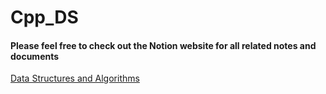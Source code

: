 # Cpp_DS
#### Please feel free to check out the Notion website for all related notes and documents
[Data Structures and Algorithms](https://normalized.notion.site/Data-Structures-and-Algorithms-3fd28d4c72a3464dac09e50944160cad)
